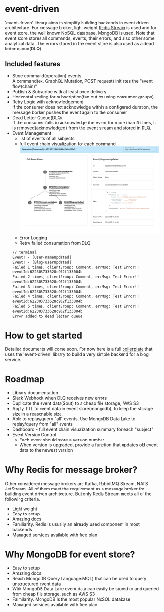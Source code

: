 # event-driven

'event-driven' library aims to simplify building backends in event driven architecture.
For message broker, light weight [Redis Stream](https://redis.io/topics/streams-intro) is used and for event store, the well known NoSQL database, MongoDB is used. Note that event store stores all commands, events, their errors, and also other some analytical data. The errors stored in the event store is also used as a dead letter queue(DLQ)

## Included features

- Store command(operation) events\
  A command(ex. GraphQL Mutation, POST request) initiates the "event flow(chain)"
- Publish & Subscribe with at least once delivery
- Horizontal scaling for subscription(fan out by using consumer groups)
- Retry Logic with acknowledgement\
  If the consumer does not acknowledge within a configured duration, the message borker pushes the event again to the consumer
- Dead Letter Queue(DLQ)\
  If the consumer fails to acknowledge the event for more than 5 times, it is removed(acknowledged) from the event stream and stored in DLQ.
- Event Management
  - list of events of all subjects
  - full event chain visualization for each command
    ![event-chain](https://github.com/hoffnung8493/event-driven-modular-monolith/blob/master/readme-assets/event-chain.png?raw=true)
  - Error Logging
  - Retry failed consumption from DLQ
  ```
  // terminal
  Event! - [User-nameUpdated]
  Event! - [Blog-userUpdated]
  Failed 1 times, clientGroup: Comment, errMsg: Test Error!! eventId:622303733628c902f133004b
  Failed 2 times, clientGroup: Comment, errMsg: Test Error!! eventId:622303733628c902f133004b
  Failed 3 times, clientGroup: Comment, errMsg: Test Error!! eventId:622303733628c902f133004b
  Failed 4 times, clientGroup: Comment, errMsg: Test Error!! eventId:622303733628c902f133004b
  Failed 5 times, clientGroup: Comment, errMsg: Test Error!! eventId:622303733628c902f133004b
  Error added to dead letter queue
  ```

# How to get started

Detailed documents will come soon.
For now here is a full [boilerplate](https://github.com/hoffnung8493/event-driven-modular-monolith) that uses the 'event-driven' library to build a very simple backend for a blog service.

# Roadmap

- Library documentation
- Slack Webhook when DLQ receives new errors
- Duplicate the event data($out) to a cheap file storage, AWS S3
- Apply TTL to event data in event store(mongodb), to keep the storage size in a reasonable size.
- Able to replay/query "all" events. Use MongoDB Data Lake to replay/query from "all" events
- Dashboard - full event chain visualization summary for each "subject"
- Event Version Control
  - Each event should store a version number
  - When version is upgraded, provide a function that updates old event data to the newest version

# Why Redis for message broker?

Other considered message brokers are Kafka, RabbitMQ Stream, NATS JetStream.
All of them meet the requirement as a message broker for building event driven architecture.
But only Redis Stream meets all of the following criteria.

- Light weight
- Easy to setup
- Amazing docs
- Familiarity. Redis is usually an already used component in most backends
- Managed services available with free plan

# Why MongoDB for event store?

- Easy to setup
- Amazing docs
- Reach MongoDB Query Language(MQL) that can be used to query unstructured event data
- With MongoDB Data Lake event data can easily be stored to and queried from cheap file storage, such as AWS S3
- Faimilarity. MongoDB Is the most popular NoSQL database
- Managed services available with free plan
